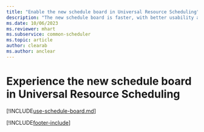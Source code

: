 ```yaml
---
title: "Enable the new schedule board in Universal Resource Scheduling"
description: "The new schedule board is faster, with better usability and additional capabilities. Learn about the updates and how to switch over to the new board."
ms.date: 10/06/2023
ms.reviewer: mhart
ms.subservice: common-scheduler
ms.topic: article
author: clearab
ms.author: anclear
---
```


# Experience the new schedule board in Universal Resource Scheduling

[!INCLUDE[use-schedule-board.md](../shared/urs/use-schedule-board.md)]



[!INCLUDE[footer-include](../includes/footer-banner.md)]
